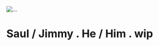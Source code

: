 ![...](https://media.discordapp.net/attachments/1347039887051849741/1347040428800741386/tumblr_8dec60bfc6878ee3fc658082e6b024c6_6e123d9e_1280.jpg?ex=67ca60a9&is=67c90f29&hm=bf8f4a89ef6e4716a970f76f2954281688facf84d86b2643c92b90ad67d8087b&=&format=webp&width=999&height=372)
# Saul / Jimmy    .    He / Him . wip
